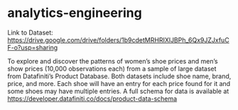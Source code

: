 # analytics-engineering

Link to Dataset: https://drive.google.com/drive/folders/1b9cdetMRHRIXlJBPh_6Qx9JZJxfuCF-o?usp=sharing

To explore and discover the patterns of women’s shoe prices and men’s show prices (10,000 observations each) from a sample of large dataset from Datafiniti’s Product Database. Both datasets include shoe name, brand, price, and more. Each shoe will have an entry for each price found for it and some shoes may have multiple entries.  A full schema for data is available at https://developer.datafiniti.co/docs/product-data-schema
